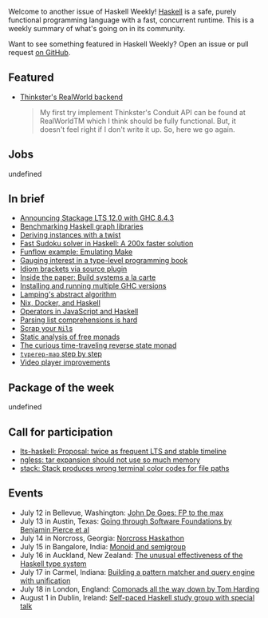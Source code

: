 <!-- 2018-07-12 unpublished -->

Welcome to another issue of Haskell Weekly!
[Haskell](https://haskell-lang.org) is a safe, purely functional programming language with a fast, concurrent runtime.
This is a weekly summary of what's going on in its community.

Want to see something featured in Haskell Weekly?
Open an issue or pull request [on GitHub](https://github.com/haskellweekly/haskellweekly.github.io).

## Featured

-   [Thinkster's RealWorld backend](https://siskam.link/2018-07-02-thinkster-s-realworld---backend.html)

    > My first try implement Thinkster's Conduit API can be found at RealWorldTM which I think should be fully functional. But, it doesn't feel right if I don't write it up. So, here we go again.

## Jobs

undefined

## In brief

-   [Announcing Stackage LTS 12.0 with GHC 8.4.3](https://www.stackage.org/blog/2018/07/announce-lts-12)
-   [Benchmarking Haskell graph libraries](https://blog.nyarlathotep.one/2018/07/benchmarking-haskell-graph-libraries/)
-   [Deriving instances with a twist](https://blog.poisson.chat/posts/2018-07-08-deriving-twist.html)
-   [Fast Sudoku solver in Haskell: A 200x faster solution](https://abhinavsarkar.net/posts/fast-sudoku-solver-in-haskell-2/)
-   [Funflow example: Emulating Make](https://www.tweag.io/posts/2018-07-10-funflow-make.html)
-   [Gauging interest in a type-level programming book](https://np.reddit.com/r/haskell/comments/8x0gen/gauging_interest_in_a_typelevel_programming_book/)
-   [Idiom brackets via source plugin](http://oleg.fi/gists/posts/2018-07-06-idiom-brackets-via-source-pluging.html)
-   [Inside the paper: Build systems a la carte](https://neilmitchell.blogspot.com/2018/07/inside-paper-build-systems-la-carte.html)
-   [Installing and running multiple GHC versions](https://qfpl.io/posts/multiple-ghcs/)
-   [Lamping's abstract algorithm](https://github.com/MaiaVictor/absal-ex/tree/275d6a9567ce55aaf07396bd93edbff7f6ac6fb9)
-   [Nix, Docker, and Haskell](https://cs-syd.eu/posts/2018-07-14-nix-docker-haskell)
-   [Operators in JavaScript and Haskell](https://typeclasses.com/javascript/operators)
-   [Parsing list comprehensions is hard](http://www.rntz.net/post/2018-07-10-parsing-list-comprehensions.html)
-   [Scrap your `Nil`s](https://github.com/morphismtech/squeal/blob/390d6e9135fe18e4fdfab766cdf67be8625b324d/scrap-your-nils.md)
-   [Static analysis of free monads](http://reasonablypolymorphic.com/blog/prospecting-free-monads/)
-   [The curious time-traveling reverse state monad](https://tech-blog.capital-match.com/posts/5-the-reverse-state-monad.html)
-   [`typerep-map` step by step](https://kowainik.github.io/posts/2018-07-11-typerep-map-step-by-step.html)
-   [Video player improvements](https://typeclasses.com/news/2018-07-video-player-improvements)

## Package of the week

undefined

## Call for participation

-   [lts-haskell: Proposal: twice as frequent LTS and stable timeline](https://github.com/commercialhaskell/lts-haskell/issues/143)
-   [ngless: tar expansion should not use so much memory](https://github.com/ngless-toolkit/ngless/issues/77)
-   [stack: Stack produces wrong terminal color codes for file paths](https://github.com/commercialhaskell/stack/issues/4139)

## Events

-   July 12 in Bellevue, Washington: [John De Goes: FP to the max](https://www.meetup.com/fun-c-group/events/251564565/)
-   July 13 in Austin, Texas: [Going through Software Foundations by Benjamin Pierce et al](https://www.meetup.com/Austin-Types-Theorems-and-Programming-Languages/events/252485072/)
-   July 14 in Norcross, Georgia: [Norcross Haskathon](https://www.meetup.com/Atlanta-Functional-Programming-Meetup/events/252467636/)
-   July 15 in Bangalore, India: [Monoid and semigroup](https://www.meetup.com/Bangalore-Functional-Programmers-Meetup/events/252365783/)
-   July 16 in Auckland, New Zealand: [The unusual effectiveness of the Haskell type system](https://www.meetup.com/Functional-Programming-Auckland/events/252103853/)
-   July 17 in Carmel, Indiana: [Building a pattern matcher and query engine with unification](https://www.meetup.com/Indy-FP/events/252506502/)
-   July 18 in London, England: [Comonads all the way down by Tom Harding](https://www.meetup.com/Papers-We-Love-London/events/252626633/)
-   August 1 in Dublin, Ireland: [Self-paced Haskell study group with special talk](https://www.meetup.com/haskell-dublin-meetup/events/252468400/)
